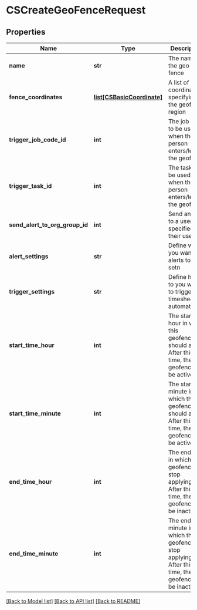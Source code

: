 # CSCreateGeoFenceRequest

## Properties
Name | Type | Description | Notes
------------ | ------------- | ------------- | -------------
**name** | **str** | The name of the geo fence | [optional] 
**fence_coordinates** | [**list[CSBasicCoordinate]**](CSBasicCoordinate.md) | A list of coordinates specifying the geofence region | [optional] 
**trigger_job_code_id** | **int** | The job code to be used when the person enters/leaves the geofence | [optional] 
**trigger_task_id** | **int** | The task to be used when the person enters/leaves the geofence | [optional] 
**send_alert_to_org_group_id** | **int** | Send an alert to a user, specified by their user ID | [optional] 
**alert_settings** | **str** | Define when you want the alerts to be setn | [optional] 
**trigger_settings** | **str** | Define how to you want to trigger the timesheet automation | [optional] 
**start_time_hour** | **int** | The start hour in which this geofence should apply.  After this time, the geofence will be active. | [optional] 
**start_time_minute** | **int** | The start minute in which this geofence should apply.  After this time, the geofence will be active. | [optional] 
**end_time_hour** | **int** | The end hour in which this geofence will stop applying.  After this time, the geofence will be inactive. | [optional] 
**end_time_minute** | **int** | The end minute in which this geofence will stop applying.  After this time, the geofence will be inactive. | [optional] 

[[Back to Model list]](../README.md#documentation-for-models) [[Back to API list]](../README.md#documentation-for-api-endpoints) [[Back to README]](../README.md)


